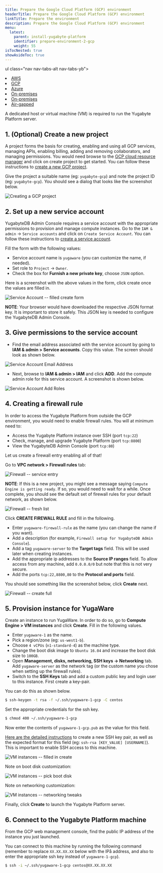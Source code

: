 ```yaml
---
title: Prepare the Google Cloud Platform (GCP) environment
headerTitle: Prepare the Google Cloud Platform (GCP) environment
linkTitle: Prepare the environment
description: Prepare the Google Cloud Platform (GCP) environment
menu:
  latest:
    parent: install-yugabyte-platform
    identifier: prepare-environment-2-gcp
    weight: 55
isTocNested: true
showAsideToc: true
---
```


ul class="nav nav-tabs-alt nav-tabs-yb">

  <li>
    <a href="/latest/yugabyte-platform/install-yp/prepare-environment/aws" class="nav-link">
      <i class="icon-aws" aria-hidden="true"></i>
      AWS
    </a>
  </li>

  <li>
    <a href="/latest/yugabyte-platform/install-yp/prepare-environment/gcp" class="nav-link active">
       <i class="fab fa-google" aria-hidden="true"></i>
      GCP
    </a>
  </li>

  <li>
    <a href="/latest/yugabyte-platform/install-yp/prepare-environment/azure" class="nav-link">
      <i class="icon-azure" aria-hidden="true"></i>
      Azure
    </a>
  </li>

  <li>
    <a href="/latest/yugabyte-platform/install-yp/prepare-environment/kubernetes" class="nav-link">
      <i class="icon-aws" aria-hidden="true"></i>
      On-premises
    </a>
  </li>

  <li>
    <a href="/latest/yugabyte-platform/install-yp/prepare-environment/on-premises" class="nav-link active">
      <i class="icon-aws" aria-hidden="true"></i>
      On-premises
    </a>
  </li>

  <li>
    <a href="/latest/yugabyte-platform/install-yp/prepare-environment/air-gapped" class="nav-link">
      <i class="icon-aws" aria-hidden="true"></i>
      Air-gapped
    </a>
  </li>

</ul>

A dedicated host or virtual machine (VM) is required to run the Yugabyte Platform server.

## 1. (Optional) Create a new project

A project forms the basis for creating, enabling and using all GCP services, managing APIs, enabling billing, adding and removing collaborators, and managing permissions. You would need browse to the [GCP cloud resource manager](https://console.cloud.google.com/cloud-resource-manager) and click on create project to get started. You can follow these instructions to [create a new GCP project](https://cloud.google.com/resource-manager/docs/creating-managing-projects).

Give the project a suitable name (eg: `yugabyte-gcp`) and note the project ID (eg: `yugabyte-gcp`). You should see a dialog that looks like the screenshot below.

![Creating a GCP project](/images/ee/gcp-setup/project-create.png)

## 2. Set up a new service account

YugabyteDB Admin Console requires a service account with the appropriate permissions to provision and manage compute instances. Go to the `IAM & admin` -> `Service accounts` and click on `Create Service Account`. You can follow these instructions to [create a service account](https://cloud.google.com/iam/docs/creating-managing-service-accounts).

Fill the form with the following values:

- Service account name is `yugaware` (you can customize the name, if needed).
- Set role to `Project` -> `Owner`.
- Check the box for **Furnish a new private key**, choose `JSON` option.

Here is a screenshot with the above values in the form, click create once the values are filled in.

![Service Account -- filled create form](/images/ee/gcp-setup/service-account-filled-create.png)

**NOTE**: Your browser would have downloaded the respective JSON format key. It is important to store it safely. This JSON key is needed to configure the YugabyteDB Admin Console.

## 3. Give permissions to the service account

- Find the email address associated with the service account by going to **IAM & admin > Service accounts**. Copy this value. The screen should look as shown below.

![Service Account Email Address](/images/ee/gcp-setup/gcp-service-account-email.png)

- Next, browse to **IAM & admin > IAM** and click **ADD**. Add the compute admin role for this service account. A screenshot is shown below.

![Service Account Add Roles](/images/ee/gcp-setup/gcp-service-account-permissions.png)

## 4. Creating a firewall rule

In order to access the Yugabyte Platform from outside the GCP environment, you would need to enable firewall rules. You will at minimum need to:

- Access the Yugabyte Platform instance over SSH (port `tcp:22`)
- Check, manage, and upgrade Yugabyte Platform (port `tcp:8800`)
- View the YugabyteDB Admin Console (port `tcp:80`)

Let us create a firewall entry enabling all of that!

Go to **VPC network > Firewall rules** tab:

![Firewall -- service entry](/images/ee/gcp-setup/firewall-tab.png)

**NOTE**: If this is a new project, you might see a message saying `Compute Engine is getting ready`. If so, you would need to wait for a while. Once complete, you should see the default set of firewall rules for your default network, as shown below.

![Firewall -- fresh list](/images/ee/gcp-setup/firewall-fresh-list.png)

Click **CREATE FIREWALL RULE** and fill in the following.

- Enter `yugaware-firewall-rule` as the name (you can change the name if you want).
- Add a description (for example, `Firewall setup for YugabyteDB Admin Console`).
- Add a tag `yugaware-server` to the **Target tags** field. This will be used later when creating instances.
- Add the appropriate ip addresses to the **Source IP ranges** field. To allow access from any machine, add `0.0.0.0/0` but note that this is not very secure.
- Add the ports `tcp:22,8800,80` to the **Protocol and ports** field.

You should see something like the screenshot below, click **Create** next.

![Firewall -- create full](/images/ee/gcp-setup/firewall-create-full.png)

## 5. Provision instance for YugaWare

Create an instance to run YugaWare. In order to do so, go to **Compute Engine > VM instances** and click **Create**. Fill in the following values.

- Enter `yugaware-1` as the name.
- Pick a region/zone (eg: `us-west1-b`).
- Choose `4 vCPUs` (`n1-standard-4`) as the machine type.
- Change the boot disk image to `Ubuntu 16.04` and increase the boot disk size to `100GB`.
- Open **Management, disks, networking, SSH keys -> Networking** tab. Add `yugaware-server` as the network tag (or the custom name you chose when setting up the firewall rules).
- Switch to the **SSH Keys** tab and add a custom public key and login user to this instance. First create a key-pair.

You can do this as shown below.

```sh
$ ssh-keygen -t rsa -f ~/.ssh/yugaware-1-gcp -C centos
```

Set the appropriate credentials for the ssh key.

```sh
$ chmod 400 ~/.ssh/yugaware-1-gcp
```

Now enter the contents of `yugaware-1-gcp.pub` as the value for this field.

[Here are the detailed instructions](https://cloud.google.com/compute/docs/instances/adding-removing-ssh-keys#metadatavalues) to create a new SSH key pair, as well as the expected format for this field (eg: `ssh-rsa [KEY_VALUE] [USERNAME]`). This is important to enable SSH access to this machine.

![VM instances -- filled in create](/images/ee/gcp-setup/vm-create-full.png)

Note on boot disk customization:

![VM instances -- pick boot disk](/images/ee/gcp-setup/vm-pick-boot-disk.png)

Note on networking customization:

![VM instances -- networking tweaks](/images/ee/gcp-setup/vm-networking.png)

Finally, click **Create** to launch the Yugabyte Platform server.

## 6. Connect to the Yugabyte Platform machine

From the GCP web management console, find the public IP address of the instance you just launched.

You can connect to this machine by running the following command (remember to replace `XX.XX.XX.XX` below with the IPå address, and also to enter the appropriate ssh key instead of `yugaware-1-gcp`).

```sh
$ ssh -i ~/.ssh/yugaware-1-gcp centos@XX.XX.XX.XX
```
